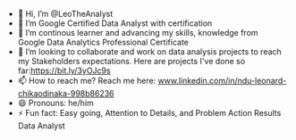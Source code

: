 - 👋 Hi, I’m @LeoTheAnalyst
- 👀 I’m Google Certified Data Analyst with certification 
- 🌱 I’m continous learner and advancing my skills, knowledge from Google Data Analytics Professional Certificate 
- 💞️ I’m looking to collaborate and work on data analysis projects to reach my Stakeholders expectations. Here are projects I've done so far:https://bit.ly/3yOJc9s
- 📫 How to reach me? Reach me here: www.linkedin.com/in/ndu-leonard-chikaodinaka-998b86236
- 😄 Pronouns: he/him
- ⚡ Fun fact: Easy going, Attention to Details, and Problem Action Results Data Analyst 

<!---
Leodelson/Leodelson is a ✨ special ✨ repository because its `README.md` (this file) appears on your GitHub profile.
You can click the Preview link to take a look at your changes.
--->
